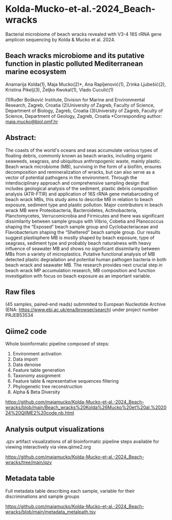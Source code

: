 # Kolda-Mucko-et-al.-2024_Beach-wracks
Bacterial microbiome of beach wracks revealed with V3-4 16S rRNA gene amplicon sequencing by Kolda &amp; Mucko et al. 2024.

## Beach wracks microbiome and its putative function in plastic polluted Mediterranean marine ecosystem
Anamarija Kolda(1), Maja Mucko(2)*, Ana Rapljenović(1), Zrinka Ljubešić(2), Kristina Pikelj(3), Željko Kwokal(1), Vlado Cuculić(1)

(1)Ruđer Bošković Institute, Division for Marine and Environmental Research, Zagreb, Croatia
(2)University of Zagreb, Faculty of Science, Department of Biology, Zagreb, Croatia
(3)University of Zagreb, Faculty of Science, Department of Geology, Zagreb, Croatia
*Corresponding author: maja.mucko@biol.pmf.hr

## Abstract: 
The coasts of the world's oceans and seas accumulate various types of floating debris, commonly known as beach wracks, including organic seaweeds, seagrass, and ubiquitous anthropogenic waste, mainly plastic. Beach wrack microbiome (MB), surviving in the form of a biofilm, ensures decomposition and remineralization of wracks, but can also serve as a vector of potential pathogens in the environment. Through the interdisciplinary approach and comprehensive sampling design that includes geological analysis of the sediment, plastic debris composition analysis (ATR-FTIR) and application of 16S rRNA gene metabarcoding of beach wrack MBs, this study aims to describe MB in relation to beach exposure, sediment type and plastic pollution. Major contributors in beach wrack MB were Proteobacteria, Bacteroidetes, Actinobacteria, Planctomycetes, Verrucomicrobia and Firmicutes and there was significant dissimilarity between sample groups with Vibrio, Cobetia and Planococcus shaping the “Exposed” beach sample group and Cyclobacteriaceae and Flavobacterium shaping the “Sheltered” beach sample group. Our results suggest plastisphere MB is mostly shaped by beach exposure, type of seagrass, sediment type and probably beach naturalness  with heavy influence of seawater MB and shows no significant dissimilarity between MBs from a variety of microplastics. Putative functional analysis of MB detected plastic degradation and potential human pathogen bacteria in both beach wrack and seawater MB. The research provides next crucial step in beach wrack MP accumulation research, MB composition and function investigation with focus on beach exposure as an important variable.

## Raw files 
(45 samples, paired-end reads) submmited to European Nucleotide Archive (ENA: https://www.ebi.ac.uk/ena/browser/search) under project number PRJEB53534

## Qiime2 code
Whole bioinformatic pipeline composed of steps:
1. Environment activation
2. Data import
3. Data denoise
4. Feature table generation
5. Taxonomy assignment
6. Feature table & representative sequences filtering
7. Phylogenetic tree reconstruction
8. Alpha & Beta Diversity

https://github.com/majamucko/Kolda-Mucko-et-al.-2024_Beach-wracks/blob/main/Beach_wracks%20Kolda%26Mucko%20et%20al.%202024%20QIIME2%20code.nb.html

## Analysis output visualizations
.qzv artifact visualizations of all bioinformatic pipeline steps available for viewing interactively via view.qiime2.org

https://github.com/majamucko/Kolda-Mucko-et-al.-2024_Beach-wracks/tree/main/qzv

## Metadata table
Full metadata table describing each sample, variable for their discriminations and sample groups

https://github.com/majamucko/Kolda-Mucko-et-al.-2024_Beach-wracks/blob/main/metadata_metalpath.tsv
